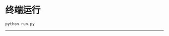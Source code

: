 # 终端运行

```shell
python run.py
```
************************************************************************************************************************************************************************************************************************************************************************************************************************************************************************************************************************************************************************************************************************************************************************************************************************************************************************************************************************************************************************************************************************************************************************************************************************************************************************************************************************************************************************************